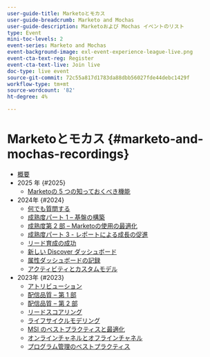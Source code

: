 ```yaml
---
user-guide-title: Marketoとモカス
user-guide-breadcrumb: Marketo and Mochas
user-guide-description: Marketoおよび Mochas イベントのリスト
type: Event
mini-toc-levels: 2
event-series: Marketo and Mochas
event-background-image: exl-event-experience-league-live.png
event-cta-text-reg: Register
event-cta-text-live: Join live
doc-type: live event
source-git-commit: 72c55a817d1783da88dbb56027fde44debc1429f
workflow-type: tm+mt
source-wordcount: '82'
ht-degree: 4%

---
```



# Marketoとモカス {#marketo-and-mochas-recordings}

+ [概要](overview.md)
+ 2025 年 {#2025}
   + [Marketoの 5 つの知っておくべき機能](2025/5-features-to-know.md)
+ 2024年 {#2024}
   + [何でも質問する](2024/ask-me-anything.md)
   + [成熟度パート 1 – 基盤の構築](2024/maturity-part1-foundation.md)
   + [成熟度第 2 部 – Marketoの使用の最適化](2024/optimize-marketo-usage.md)
   + [成熟度パート 3 - レポートによる成長の促進](2024/drive-growth-with-reporting.md)
   + [リード育成の成功](2024/lead-nurture-success.md)
   + [新しい Discover ダッシュボード](2024/new-discover-dashboard.md)
   + [属性ダッシュボードの記録](2024/attribution-dashboard-recording.md)
   + [アクティビティとカスタムモデル](2024/marketo-measure-and-mochas-activities-and-custom-models.md)
+ 2023年 {#2023}
   + [アトリビューション](2023/attribution.md)
   + [配信品質 – 第 1 部](2023/deliverability-part-one.md)
   + [配信品質 – 第 2 部](2023/deliverability-part-two.md)
   + [リードスコアリング](2023/lead-scoring.md)
   + [ライフサイクルモデリング](2023/lifecycle-modeling.md)
   + [MSI のベストプラクティスと最適化](2023/msi-best-practices.md)
   + [オンラインチャネルとオフラインチャネル](2023/online-offline.md)
   + [プログラム管理のベストプラクティス](2023/program-management.md)
